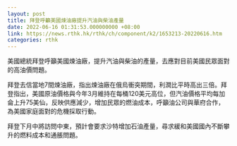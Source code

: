 ```yaml
---
layout: post
title: 拜登呼籲美國煉油廠提升汽油與柴油產量
date: 2022-06-16 01:31:53.000000000 +08:00
link: https://news.rthk.hk/rthk/ch/component/k2/1653213-20220616.htm
categories: rthk
---
```


美國總統拜登呼籲美國煉油廠，提升汽油與柴油的產量，去應對目前美國民眾面對的高油價問題。

拜登去信當地7間煉油廠，指出煉油廠在俄烏衝突期間，利潤比平時高出三倍。拜登指出，美國原油價格與今年3月維持在每桶120美元高位，但汽油價格平均每加侖上升75美仙，反映供應減少，增加民眾的燃油成本，呼籲油公司與華府合作，為美國家庭面對的危機採取行動。

拜登下月中將訪問中東，預計會要求沙特增加石油產量，尋求緩和美國國內不斷攀升的燃料成本和通脹問題。

